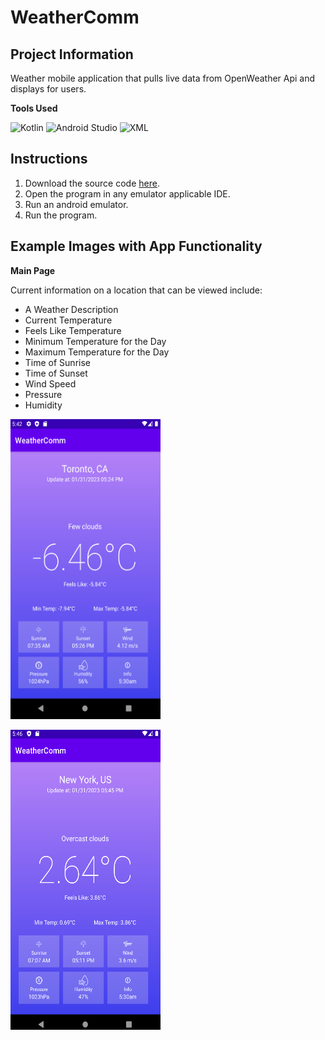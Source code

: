 # WeatherComm

## Project Information

Weather mobile application that pulls live data from OpenWeather Api and displays for users. 


**Tools Used**

![Kotlin](https://img.shields.io/badge/Kotlin-0095D5?&style=for-the-badge&logo=kotlin&logoColor=white)
![Android Studio](https://img.shields.io/badge/Android%20Studio-3DDC84.svg?style=for-the-badge&logo=android-studio&logoColor=white)
![XML](https://img.shields.io/badge/XML-333333?style=for-the-badge&logo=chipperci)



## Instructions

1. Download the source code [here](https://github.com/Jeremy-Mohammed/WeatherComm).
2. Open the program in any emulator applicable IDE.
3. Run an android emulator.
4. Run the program. 



## Example Images with App Functionality

**Main Page**

Current information on a location that can be viewed include:

 * A Weather Description
 * Current Temperature
 * Feels Like Temperature
 * Minimum Temperature for the Day
 * Maximum Temperature for the Day
 * Time of Sunrise
 * Time of Sunset
 * Wind Speed
 * Pressure
 * Humidity
 
 <img src="https://github.com/Jeremy-Mohammed/WeatherComm/blob/main/images/Toronto.png" width = "240" height = "480" /><br>
 
 <img src="https://github.com/Jeremy-Mohammed/WeatherComm/blob/main/images/New_York.png" width = "240" height = "480" /><br>
